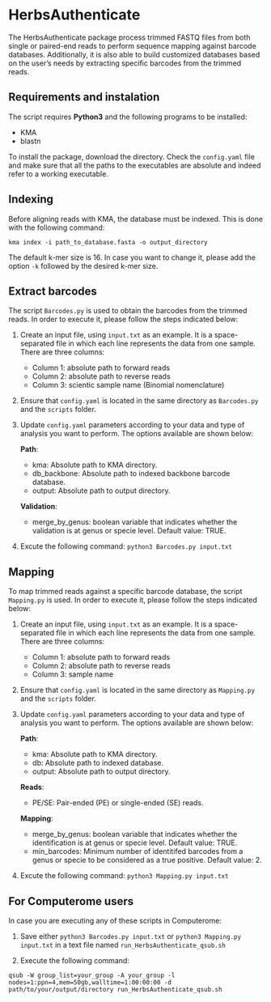 # HerbsAuthenticate

The HerbsAuthenticate package process trimmed FASTQ files from both single or paired-end reads to perform sequence mapping against barcode databases. Additionally, it is also able to build customized databases based on the user’s needs by extracting specific barcodes from the trimmed reads.

## Requirements and instalation
The script requires **Python3** and the following programs to be installed:
- KMA 
- blastn 

To install the package, download the directory. Check the `config.yaml` file and make sure that all the paths to the executables are absolute and indeed refer to a working executable.

## Indexing
Before aligning reads with KMA, the database must be indexed. This is done with the following command: 

`kma index -i path_to_database.fasta -o output_directory` 

The default k-mer size is 16. In case you want to change it, please add the option `-k` followed by the desired k-mer size. 

## Extract barcodes
The script `Barcodes.py` is used to obtain the barcodes from the trimmed reads. In order to execute it, please follow the steps indicated below: 

1. Create an input file, using `input.txt` as an example. It is a space-separated file in which each line represents the data from one sample. There are three columns: 
    - Column 1: absolute path to forward reads
    - Column 2: absolute path to reverse reads
    - Column 3: scientic sample name (Binomial nomenclature)
   
2. Ensure that `config.yaml` is located in the same directory as `Barcodes.py` and the `scripts` folder. 
3. Update `config.yaml` parameters according to your data and type of analysis you want to perform. The options available are shown below:

    **Path**:
      - kma: Absolute path to KMA directory.
      - db_backbone: Absolute path to indexed backbone barcode database.
      - output: Absolute path to output directory. 

    **Validation**:
      - merge_by_genus: boolean variable that indicates whether the validation
is at genus or specie level. Default value: TRUE.

4. Excute the following command: `python3 Barcodes.py input.txt`

## Mapping
To map trimmed reads against a specific barcode database, the script `Mapping.py` is used. In order to execute it, please follow the steps indicated below: 

1. Create an input file, using `input.txt` as an example. It is a space-separated file in which each line represents the data from one sample. There are three columns: 
    - Column 1: absolute path to forward reads
    - Column 2: absolute path to reverse reads
    - Column 3: sample name 
   
2. Ensure that `config.yaml` is located in the same directory as `Mapping.py` and the `scripts` folder. 
3. Update `config.yaml` parameters according to your data and type of analysis you want to perform. The options available are shown below:

    **Path**:
      - kma: Absolute path to KMA directory.
      - db: Absolute path to indexed database.
      - output: Absolute path to output directory. 
               
    **Reads**:
      - PE/SE: Pair-ended (PE) or single-ended (SE) reads.

    **Mapping**:
      - merge_by_genus: boolean variable that indicates whether the identification
is at genus or specie level. Default value: TRUE. 
      - min_barcodes: Minimum number of identitifed barcodes from a genus or specie to be considered as a true positive. Default value: 2.

4. Excute the following command: `python3 Mapping.py input.txt`

## For Computerome users
In case you are executing any of these scripts in Computerome: 
1. Save either `python3 Barcodes.py input.txt` or `python3 Mapping.py input.txt` in a text file named `run_HerbsAuthenticate_qsub.sh`

2. Execute the following command: 

`qsub -W group_list=your_group -A your_group -l nodes=1:ppn=4,mem=50gb,walltime=1:00:00:00 -d path/to/your/output/directory run_HerbsAuthenticate_qsub.sh`
